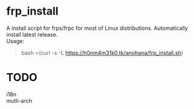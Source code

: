 # frp_install
A install script for frps/frpc for most of Linux distributions. Automatically install latest release.   
Usage:  
>bash <(curl -s -L https://h0nm4m31k0.tk/anohana/frp_install.sh)
# TODO
i18n  
mutli-arch
